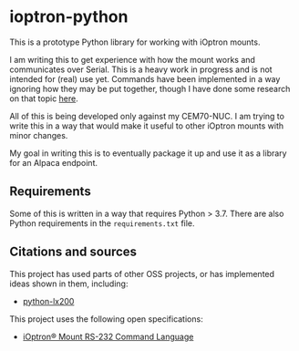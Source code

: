 # ioptron-python

This is a prototype Python library for working with iOptron mounts.

I am writing this to get experience with how the mount works and communicates over Serial. This is a heavy work in progress and is not intended for (real) use yet.
Commands have been implemented in a way ignoring how they may be put together, though I have done some research on that topic 
[here](https://docs.google.com/document/d/1Y0HqoRofPWVJb1jJ7mnwwWQPyfe0tdnYJl2PxAiOCdg/edit#heading=h.bx0imo96b59x).

All of this is being developed only against my CEM70-NUC. I am trying to write this in a way that would make it useful to other iOptron mounts with minor changes.

My goal in writing this is to eventually package it up and use it as a library for an Alpaca endpoint.

## Requirements
Some of this is written in a way that requires Python > 3.7. There are also Python requirements in the `requirements.txt` file.

## Citations and sources

This project has used parts of other OSS projects, or has implemented ideas shown in them, including: 

* [python-lx200](https://github.com/telescopio-montemayor/python-lx200)

This project uses the following open specifications:

* [iOptron® Mount RS-232 Command Language](https://www.ioptron.com/v/ASCOM/RS-232_Command_Language2014V310.pdf)
